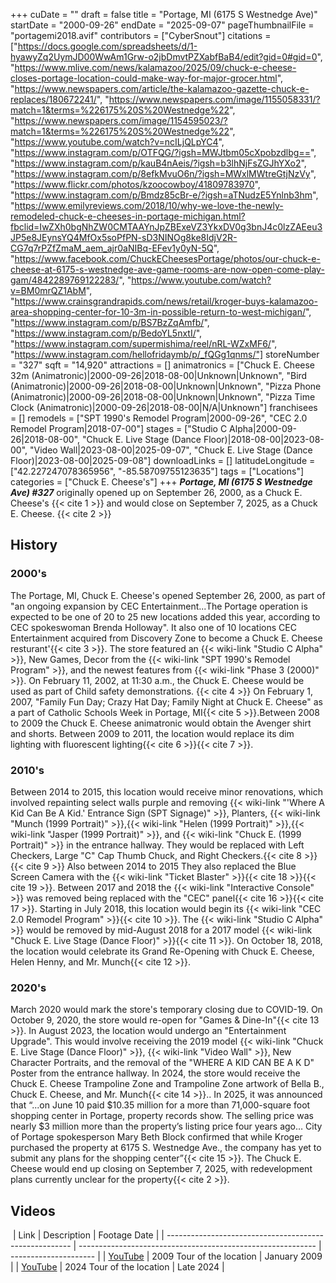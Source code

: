 +++
cuDate = ""
draft = false
title = "Portage, MI (6175 S Westnedge Ave)"
startDate = "2000-09-26"
endDate = "2025-09-07"
pageThumbnailFile = "portagemi2018.avif"
contributors = ["CyberSnout"]
citations = ["https://docs.google.com/spreadsheets/d/1-hyawyZq2UymJD00WwAm1Grw-o2jbDmvtPZXabfBaB4/edit?gid=0#gid=0", "https://www.mlive.com/news/kalamazoo/2025/09/chuck-e-cheese-closes-portage-location-could-make-way-for-major-grocer.html", "https://www.newspapers.com/article/the-kalamazoo-gazette-chuck-e-replaces/180672241/", "https://www.newspapers.com/image/1155058331/?match=1&terms=%226175%20S%20Westnedge%22", "https://www.newspapers.com/image/1154595023/?match=1&terms=%226175%20S%20Westnedge%22", "https://www.youtube.com/watch?v=ncILjQLpYC4", "https://www.instagram.com/p/OTFQG/?igsh=MWJtbm05cXpobzdlbg==", "https://www.instagram.com/p/kauB4nAeis/?igsh=b3lhNjFsZGJhYXo2", "https://www.instagram.com/p/8efkMvuO6n/?igsh=MWxlMWtreGtjNzVy", "https://www.flickr.com/photos/kzoocowboy/41809783970", "https://www.instagram.com/p/Bmdz85cBr-e/?igsh=aTNudzE5Ynlnb3hm", "https://www.emilyreviews.com/2018/10/why-we-love-the-newly-remodeled-chuck-e-cheeses-in-portage-michigan.html?fbclid=IwZXh0bgNhZW0CMTAAYnJpZBExeVZ3YkxDV0g3bnJ4c0lzZAEeu3JP5e8JEynsYQ4MfOx5soPfPN-sD3NINOg8ke8IdjV2R-CG7q7rPZfZmaM_aem_ajr0aNIBq-EFev1y0yN-5Q", "https://www.facebook.com/ChuckECheesesPortage/photos/our-chuck-e-cheese-at-6175-s-westnedge-ave-game-rooms-are-now-open-come-play-gam/4842289769122283/", "https://www.youtube.com/watch?v=BM0mrQZ1AbM", "https://www.crainsgrandrapids.com/news/retail/kroger-buys-kalamazoo-area-shopping-center-for-10-3m-in-possible-return-to-west-michigan/", "https://www.instagram.com/p/BS7BzZqAmfb/", "https://www.instagram.com/p/BedoYL5nxtI/", "https://www.instagram.com/supermishima/reel/nRL-WZxMF6/", "https://www.instagram.com/hellofridaymb/p/_fQGg1qnms/"]
storeNumber = "327"
sqft = "14,920"
attractions = []
animatronics = ["Chuck E. Cheese 32m (Animatronic)|2000-09-26|2018-08-00|Unknown|Unknown", "Bird (Animatronic)|2000-09-26|2018-08-00|Unknown|Unknown", "Pizza Phone (Animatronic)|2000-09-26|2018-08-00|Unknown|Unknown", "Pizza Time Clock (Animatronic)|2000-09-26|2018-08-00|N/A|Unknown"]
franchisees = []
remodels = ["SPT 1990's Remodel Program|2000-09-26", "CEC 2.0 Remodel Program|2018-07-00"]
stages = ["Studio C Alpha|2000-09-26|2018-08-00", "Chuck E. Live Stage (Dance Floor)|2018-08-00|2023-08-00", "Video Wall|2023-08-00|2025-09-07", "Chuck E. Live Stage (Dance Floor)|2023-08-00|2025-09-08"]
downloadLinks = []
latitudeLongitude = ["42.227247078365956", "-85.58709755123635"]
tags = ["Locations"]
categories = ["Chuck E. Cheese's"]
+++
***Portage, MI (6175 S Westnedge Ave) #327*** originally opened up on September 26, 2000, as a Chuck E. Cheese's {{< cite 1 >}} and would close on September 7, 2025, as a Chuck E. Cheese. {{< cite 2 >}}

## History
### 2000's
The Portage, MI, Chuck E. Cheese's opened September 26, 2000, as part of "an ongoing expansion by CEC Entertainment...The Portage operation is expected to be one of 20 to 25 new locations added this year, according to CEC spokeswoman Brenda Holloway". It also one of 10 locations CEC Entertainment acquired from Discovery Zone to become a Chuck E. Cheese resturant'{{< cite 3 >}}. The store featured an {{< wiki-link "Studio C Alpha" >}}, New Games, Decor from the {{< wiki-link "SPT 1990's Remodel Program" >}}, and the newest features from {{< wiki-link "Phase 3 (2000)" >}}. On February 11, 2002, at 11:30 a.m., the Chuck E. Cheese would be used as part of Child safety demonstrations. {{< cite 4 >}} On February 1, 2007, "Family Fun Day; Crazy Hat Day; Family Night at Chuck E. Cheese" as a part of Catholic Schools Week in Portage, MI{{< cite 5 >}}.Between 2008 to 2009 the Chuck E. Cheese animatronic would obtain the Avenger shirt and shorts. Between 2009 to 2011, the location would replace its dim lighting with fluorescent lighting{{< cite 6 >}}{{< cite 7 >}}. 

### 2010's
Between 2014 to 2015, this location would receive minor renovations, which involved repainting select walls purple and removing {{< wiki-link "'Where A Kid Can Be A Kid.' Entrance Sign (SPT Signage)" >}}, Planters, {{< wiki-link "Munch (1999 Portrait)" >}},{{< wiki-link "Helen (1999 Portrait)" >}},{{< wiki-link "Jasper (1999 Portrait)" >}}, and {{< wiki-link "Chuck E. (1999 Portrait)" >}} in the entrance hallway. They would be replaced with Left Checkers, Large "C" Cap Thumb Chuck, and Right Checkers.{{< cite 8 >}}{{< cite 9 >}} Also  between 2014 to 2015 They also replaced the Blue Screen Camera with the {{< wiki-link "Ticket Blaster" >}}{{< cite 18 >}}{{< cite 19 >}}. Between 2017 and 2018 the {{< wiki-link "Interactive Console" >}} was removed being replaced with the "CEC" panel{{< cite 16 >}}{{< cite 17 >}}. Starting in July 2018, this location would begin its {{< wiki-link "CEC 2.0 Remodel Program" >}}{{< cite 10 >}}. The {{< wiki-link "Studio C Alpha" >}} would be removed by mid-August 2018 for a 2017 model {{< wiki-link "Chuck E. Live Stage (Dance Floor)" >}}{{< cite 11 >}}. On October 18, 2018, the location would celebrate its Grand Re-Opening with Chuck E. Cheese, Helen Henny, and Mr. Munch{{< cite 12 >}}.

### 2020's
March 2020 would mark the store's temporary closing due to COVID-19. On October 9, 2020, the store would re-open for "Games & Dine-In"{{< cite 13 >}}. In August 2023, the location would undergo an "Entertainment Upgrade". This would involve receiving the 2019 model {{< wiki-link "Chuck E. Live Stage (Dance Floor)" >}}, {{< wiki-link "Video Wall" >}}, New Character Portraits, and the removal of the "WHERE A KID CAN BE A K D" Poster from the entrance hallway. In 2024, the store would receive the Chuck E. Cheese Trampoline Zone and Trampoline Zone artwork of Bella B., Chuck E. Cheese, and Mr. Munch{{< cite 14 >}}.. In 2025, it was announced that “...on June 10 paid $10.35 million for a more than 71,000-square foot shopping center in Portage, property records show. The selling price was nearly $3 million more than the property’s listing price four years ago… City of Portage spokesperson Mary Beth Block confirmed that while Kroger purchased the property at 6175 S. Westnedge Ave., the company has yet to submit any plans for the shopping center”{{< cite 15 >}}. The Chuck E. Cheese would end up closing on September 7, 2025, with redevelopment plans currently unclear for the property{{< cite 2 >}}. 

## Videos
﻿
| Link                                                   | Description                                                 | Footage Date          |
| ------------------------------------------------------ | ----------------------------------------------------------- | --------------------- |
| [YouTube](https://www.youtube.com/watch?v=ncILjQLpYC4) | 2009 Tour of the location                                   | January 2009          |
| [YouTube](https://www.youtube.com/watch?v=BM0mrQZ1AbM) | 2024 Tour of the location                                   | Late 2024             | 
